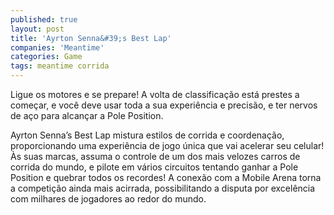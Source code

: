 ```yaml
---
published: true
layout: post
title: 'Ayrton Senna&#39;s Best Lap'
companies: 'Meantime'
categories: Game
tags: meantime corrida
---
```

Ligue os motores e se prepare! A volta de classifica&ccedil;&atilde;o est&aacute; prestes a come&ccedil;ar, e voc&ecirc; deve usar toda a sua experi&ecirc;ncia e precis&atilde;o, e ter nervos de a&ccedil;o para alcan&ccedil;ar a Pole Position.

Ayrton Senna&rsquo;s Best Lap mistura estilos de corrida e coordena&ccedil;&atilde;o, proporcionando uma experi&ecirc;ncia de jogo &uacute;nica que vai acelerar seu celular! &Agrave;s suas marcas, assuma o controle de um dos mais velozes carros de corrida do mundo, e pilote em v&aacute;rios circuitos tentando ganhar a Pole Position e quebrar todos os recordes! A conex&atilde;o com a Mobile Arena torna a competi&ccedil;&atilde;o ainda mais acirrada, possibilitando a disputa por excel&ecirc;ncia com milhares de jogadores ao redor do mundo.